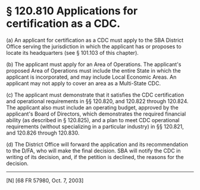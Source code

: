 # § 120.810   Applications for certification as a CDC.

(a) An applicant for certification as a CDC must apply to the SBA District Office serving the jurisdiction in which the applicant has or proposes to locate its headquarters (see § 101.103 of this chapter). 


(b) The applicant must apply for an Area of Operations. The applicant's proposed Area of Operations must include the entire State in which the applicant is incorporated, and may include Local Economic Areas. An applicant may not apply to cover an area as a Multi-State CDC. 


(c) The applicant must demonstrate that it satisfies the CDC certification and operational requirements in §§ 120.820, and 120.822 through 120.824. The applicant also must include an operating budget, approved by the applicant's Board of Directors, which demonstrates the required financial ability (as described in § 120.825), and a plan to meet CDC operational requirements (without specializing in a particular industry) in §§ 120.821, and 120.826 through 120.830. 


(d) The District Office will forward the application and its recommendation to the D/FA, who will make the final decision. SBA will notify the CDC in writing of its decision, and, if the petition is declined, the reasons for the decision.



---

[N] [68 FR 57980, Oct. 7, 2003]




